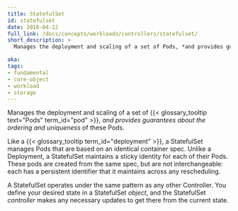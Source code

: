 ```yaml
---
title: StatefulSet
id: statefulset
date: 2018-04-12
full_link: /docs/concepts/workloads/controllers/statefulset/
short_description: >
  Manages the deployment and scaling of a set of Pods, *and provides guarantees about the ordering and uniqueness* of these Pods.

aka:
tags:
- fundamental
- core-object
- workload
- storage
---
```

 Manages the deployment and scaling of a set of {{< glossary_tooltip text="Pods" term_id="pod" >}}, *and provides guarantees about the ordering and uniqueness* of these Pods.

<!--more-->

Like a {{< glossary_tooltip term_id="deployment" >}}, a StatefulSet manages Pods that are based on an identical container spec. Unlike a Deployment, a StatefulSet maintains a sticky identity for each of their Pods. These pods are created from the same spec, but are not interchangeable&#58; each has a persistent identifier that it maintains across any rescheduling.

A StatefulSet operates under the same pattern as any other Controller. You define your desired state in a StatefulSet *object*, and the StatefulSet *controller* makes any necessary updates to get there from the current state.